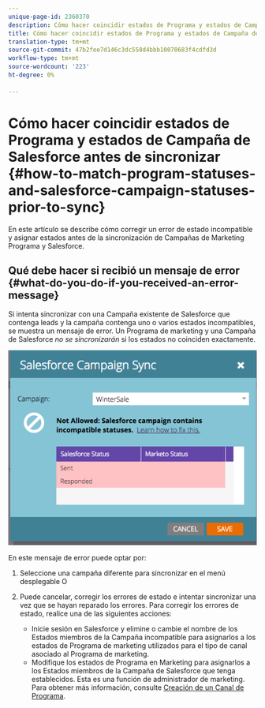 ```yaml
---
unique-page-id: 2360370
description: Cómo hacer coincidir estados de Programa y estados de Campaña de Salesforce antes de la sincronización - Documentos de marketing - Documentación del producto
title: Cómo hacer coincidir estados de Programa y estados de Campaña de Salesforce antes de la sincronización
translation-type: tm+mt
source-git-commit: 47b2fee7d146c3dc558d4bbb10070683f4cdfd3d
workflow-type: tm+mt
source-wordcount: '223'
ht-degree: 0%

---
```



# Cómo hacer coincidir estados de Programa y estados de Campaña de Salesforce antes de sincronizar {#how-to-match-program-statuses-and-salesforce-campaign-statuses-prior-to-sync}

En este artículo se describe cómo corregir un error de estado incompatible y asignar estados antes de la sincronización de Campañas de Marketing Programa y Salesforce.

## Qué debe hacer si recibió un mensaje de error {#what-do-you-do-if-you-received-an-error-message}

Si intenta sincronizar con una Campaña existente de Salesforce que contenga leads y la campaña contenga uno o varios estados incompatibles, se muestra un mensaje de error. Un Programa de marketing y una Campaña de Salesforce *no se sincronizarán* si los estados no coinciden exactamente.

![](assets/image2015-7-22-9-3a23-3a29.png)

En este mensaje de error puede optar por:

1. Seleccione una campaña diferente para sincronizar en el menú desplegable O
1. Puede cancelar, corregir los errores de estado e intentar sincronizar una vez que se hayan reparado los errores. Para corregir los errores de estado, realice una de las siguientes acciones:

   * Inicie sesión en Salesforce y elimine o cambie el nombre de los Estados miembros de la Campaña incompatible para asignarlos a los estados de Programa de marketing utilizados para el tipo de canal asociado al Programa de marketing.
   * Modifique los estados de Programa en Marketing para asignarlos a los Estados miembros de la Campaña de Salesforce que tenga establecidos. Esta es una función de administrador de marketing. Para obtener más información, consulte [Creación de un Canal de Programa](../../../../../product-docs/administration/tags/create-a-program-channel.md).

